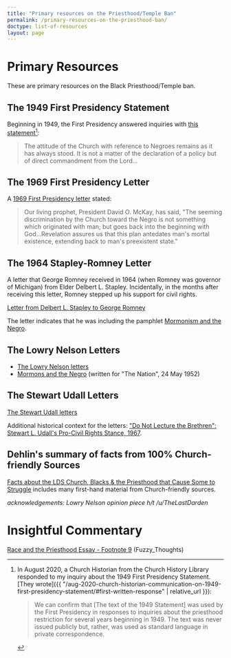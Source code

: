 ```yaml
---
title: "Primary resources on the Priesthood/Temple Ban"
permalink: /primary-resources-on-the-priesthood-ban/
doctype: list-of-resources
layout: page
---
```


# Primary Resources

These are primary resources on the Black Priesthood/Temple ban.

## The 1949 First Presidency Statement

Beginning in 1949, the First Presidency answered inquiries with [this statement](http://en.fairmormon.org/Mormonism_and_racial_issues/Blacks_and_the_priesthood/Statements)[^fp1949]:

> The attitude of the Church with reference to Negroes remains as it has always stood. It is not a matter of the declaration of a policy but of direct commandment from the Lord...

## The 1969 First Presidency Letter

A [1969 First Presidency letter](https://archive.org/stream/improvementera7302unse#page/n71/mode/2up) stated:

> Our living prophet, President David O. McKay, has said, "The seeming discrimination by the Church toward the Negro is not something which originated with man; but goes back into the beginning with God...Revelation assures us that this plan antedates man's mortal existence, extending back to man's preexistent state."

## The 1964 Stapley-Romney Letter

A letter that George Romney received in 1964 (when Romney was governor of Michigan) from Elder Delbert L. Stapley.  Incidentally, in the months after receiving this letter, Romney stepped up his support for civil rights.

[Letter from Delbert L. Stapley to George Romney](https://ia801005.us.archive.org/22/items/DelbertStapleyLetter/delbert_stapley_Letter_text.pdf)

The letter indicates that he was including the pamphlet [Mormonism and the Negro](https://ia601007.us.archive.org/5/items/MormonismAndTheNegro/MormonismAndTheNegro_text.pdf).

## The Lowry Nelson Letters

* [The Lowry Nelson letters](http://www.mormonstories.org/other/Lowry_Nelson_1st_Presidency_Exchange.pdf)
* [Mormons and the Negro](https://archive.org/details/NelsonMormonismAndTheNegro) (written for "The Nation", 24 May 1952)

## The Stewart Udall Letters

[The Stewart Udall letters](https://archive.org/stream/StewartUdallConscienceOfAJackMormon/StuartUdall-OpenLetterOnRaceAndConsequencesOfConscience#page/n0/mode/1up)

Additional historical context for the letters: ["Do Not Lecture the Brethren": Stewart L. Udall's Pro-Civil Rights Stance, 1967](https://archive.org/details/DoNotLectureTheBrethren/page/n0).

## Dehlin's summary of facts from 100% Church-friendly Sources

[Facts about the LDS Church, Blacks & the Priesthood that Cause Some to Struggle](http://www.mormonstories.org/top10toughissues/blacks.html) includes many first-hand material from Church-friendly sources.

*acknowledgements: Lowry Nelson opinion piece h/t /u/TheLastDarden*

# Insightful Commentary

[Race and the Priesthood Essay - Footnote 9](https://drive.google.com/file/d/1uGbG1kvsluwiKvqrkQP7h7RocsrWC4cb/view) (Fuzzy_Thoughts)


[^fp1949]: In August 2020, a Church Historian from the Church History Library responded to my inquiry about the 1949 First Presidency Statement.  [They wrote]({{ "/aug-2020-church-historian-communication-on-1949-first-presidency-statement/#first-written-response" | relative_url }}): 

    > We can confirm that [The text of the 1949 Statement] was used by the First Presidency in responses to inquiries about the priesthood restriction for several years beginning in 1949. The text was never issued publicly but, rather, was used as standard language in private correspondence.
